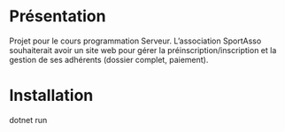 # Présentation

Projet pour le cours programmation Serveur.
L’association SportAsso souhaiterait avoir un site web pour gérer la préinscription/inscription et la gestion de ses adhérents (dossier complet, paiement).

# Installation

dotnet run


